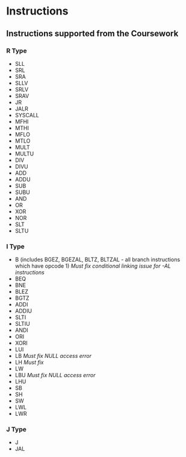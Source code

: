# Instructions

## Instructions supported from the Coursework

### R Type

- SLL
- SRL
- SRA
- SLLV
- SRLV
- SRAV
- JR
- JALR
- SYSCALL
- MFHI
- MTHI
- MFLO
- MTLO
- MULT
- MULTU
- DIV
- DIVU
- ADD
- ADDU
- SUB
- SUBU
- AND
- OR
- XOR
- NOR
- SLT
- SLTU

### I Type

- B (includes BGEZ, BGEZAL, BLTZ, BLTZAL - all branch instructions which have opcode 1)
*Must fix conditional linking issue for -AL instructions* 
- BEQ
- BNE
- BLEZ
- BGTZ
- ADDI
- ADDIU
- SLTI
- SLTIU
- ANDI
- ORI
- XORI
- LUI
- LB
*Must fix NULL access error* 
- LH
*Must fix* 
- LW
- LBU
*Must fix NULL access error* 
- LHU
- SB
- SH
- SW
- LWL
- LWR

### J Type

- J
- JAL
